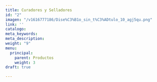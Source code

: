```yaml
---
title: Curadores y Selladores
id: "2"
imagen: "/v1616777186/Dise%C3%B1o_sin_t%C3%ADtulo_10_agj5qu.png"
link: ''
catalogo: 
meta_keywords: 
meta_description: 
weight: "9"
menu:
  principal:
    parent: Productos
    weight: 3
draft: true

---
```

